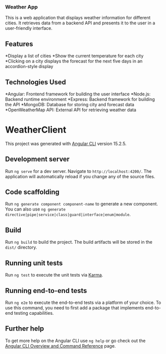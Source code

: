 
### Weather App
This is a web application that displays weather information for different cities. It retrieves data from a backend API and presents it to the user in a user-friendly interface.

## Features
*Display a list of cities
*Show the current temperature for each city
*Clicking on a city displays the forecast for the next five days in an accordion-style display

## Technologies Used
*Angular: Frontend framework for building the user interface
*Node.js: Backend runtime environment
*Express: Backend framework for building the API
*MongoDB: Database for storing city and forecast data
*OpenWeatherMap API: External API for retrieving weather data

# WeatherClient

This project was generated with [Angular CLI](https://github.com/angular/angular-cli) version 15.2.5.

## Development server

Run `ng serve` for a dev server. Navigate to `http://localhost:4200/`. The application will automatically reload if you change any of the source files.

## Code scaffolding

Run `ng generate component component-name` to generate a new component. You can also use `ng generate directive|pipe|service|class|guard|interface|enum|module`.

## Build

Run `ng build` to build the project. The build artifacts will be stored in the `dist/` directory.

## Running unit tests

Run `ng test` to execute the unit tests via [Karma](https://karma-runner.github.io).

## Running end-to-end tests

Run `ng e2e` to execute the end-to-end tests via a platform of your choice. To use this command, you need to first add a package that implements end-to-end testing capabilities.

## Further help

To get more help on the Angular CLI use `ng help` or go check out the [Angular CLI Overview and Command Reference](https://angular.io/cli) page.
